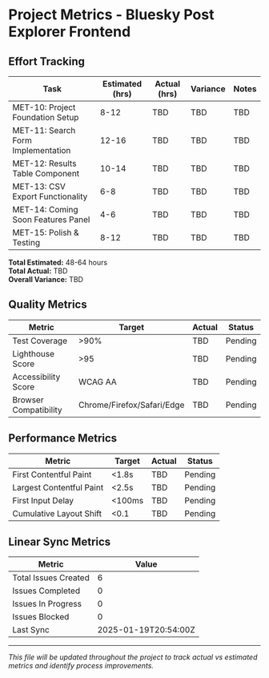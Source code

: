 # Project Metrics - Bluesky Post Explorer Frontend

## Effort Tracking

| Task | Estimated (hrs) | Actual (hrs) | Variance | Notes |
|------|-----------------|--------------|----------|-------|
| MET-10: Project Foundation Setup | 8-12 | TBD | TBD | TBD |
| MET-11: Search Form Implementation | 12-16 | TBD | TBD | TBD |
| MET-12: Results Table Component | 10-14 | TBD | TBD | TBD |
| MET-13: CSV Export Functionality | 6-8 | TBD | TBD | TBD |
| MET-14: Coming Soon Features Panel | 4-6 | TBD | TBD | TBD |
| MET-15: Polish & Testing | 8-12 | TBD | TBD | TBD |

**Total Estimated:** 48-64 hours  
**Total Actual:** TBD  
**Overall Variance:** TBD

## Quality Metrics

| Metric | Target | Actual | Status |
|--------|--------|--------|--------|
| Test Coverage | >90% | TBD | Pending |
| Lighthouse Score | >95 | TBD | Pending |
| Accessibility Score | WCAG AA | TBD | Pending |
| Browser Compatibility | Chrome/Firefox/Safari/Edge | TBD | Pending |

## Performance Metrics

| Metric | Target | Actual | Status |
|--------|--------|--------|--------|
| First Contentful Paint | <1.8s | TBD | Pending |
| Largest Contentful Paint | <2.5s | TBD | Pending |
| First Input Delay | <100ms | TBD | Pending |
| Cumulative Layout Shift | <0.1 | TBD | Pending |

## Linear Sync Metrics

| Metric | Value |
|--------|-------|
| Total Issues Created | 6 |
| Issues Completed | 0 |
| Issues In Progress | 0 |
| Issues Blocked | 0 |
| Last Sync | 2025-01-19T20:54:00Z |

---

*This file will be updated throughout the project to track actual vs estimated metrics and identify process improvements.* 